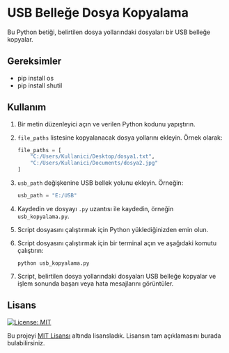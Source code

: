 # USB Belleğe Dosya Kopyalama

Bu Python betiği, belirtilen dosya yollarındaki dosyaları bir USB belleğe kopyalar.


## Gereksimler
- pip install os
- pip install shutil



## Kullanım

1. Bir metin düzenleyici açın ve verilen Python kodunu yapıştırın.

2. `file_paths` listesine kopyalanacak dosya yollarını ekleyin. Örnek olarak:

    ```python
    file_paths = [
        "C:/Users/Kullanici/Desktop/dosya1.txt",
        "C:/Users/Kullanici/Documents/dosya2.jpg"
    ]
    ```

3. `usb_path` değişkenine USB bellek yolunu ekleyin. Örneğin:

    ```python
    usb_path = "E:/USB"
    ```

4. Kaydedin ve dosyayı `.py` uzantısı ile kaydedin, örneğin `usb_kopyalama.py`.

5. Script dosyasını çalıştırmak için Python yüklediğinizden emin olun.

6. Script dosyasını çalıştırmak için bir terminal açın ve aşağıdaki komutu çalıştırın:

    ```shell
    python usb_kopyalama.py
    ```

7. Script, belirtilen dosya yollarındaki dosyaları USB belleğe kopyalar ve işlem sonunda başarı veya hata mesajlarını görüntüler.

## Lisans

[![License: MIT](https://img.shields.io/badge/License-MIT-yellow.svg)](https://opensource.org/licenses/MIT)

Bu projeyi [MIT Lisansı](https://opensource.org/licenses/MIT) altında lisansladık. Lisansın tam açıklamasını burada bulabilirsiniz.
